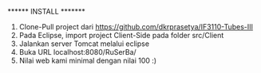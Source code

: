 ****** INSTALL *******
1. Clone-Pull project dari https://github.com/dkrprasetya/IF3110-Tubes-III
2. Pada Eclipse, import project Client-Side pada folder src/Client
3. Jalankan server Tomcat melalui eclipse
4. Buka URL localhost:8080/RuSerBa/
5. Nilai web kami minimal dengan nilai 100 :)